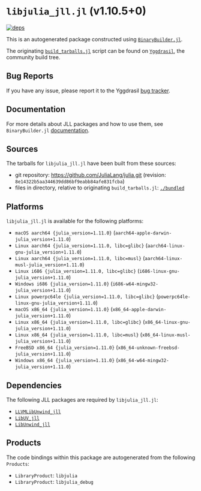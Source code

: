 # `libjulia_jll.jl` (v1.10.5+0)

[![deps](https://juliahub.com/docs/libjulia_jll/deps.svg)](https://juliahub.com/ui/Packages/libjulia_jll/3Ny86?page=2)

This is an autogenerated package constructed using [`BinaryBuilder.jl`](https://github.com/JuliaPackaging/BinaryBuilder.jl).

The originating [`build_tarballs.jl`](https://github.com/JuliaPackaging/Yggdrasil/blob/0ee97c4b4e816fd1c31abc62ea1975763b718582/L/libjulia/build_tarballs.jl) script can be found on [`Yggdrasil`](https://github.com/JuliaPackaging/Yggdrasil/), the community build tree.

## Bug Reports

If you have any issue, please report it to the Yggdrasil [bug tracker](https://github.com/JuliaPackaging/Yggdrasil/issues).

## Documentation

For more details about JLL packages and how to use them, see `BinaryBuilder.jl` [documentation](https://docs.binarybuilder.org/stable/jll/).

## Sources

The tarballs for `libjulia_jll.jl` have been built from these sources:

* git repository: https://github.com/JuliaLang/julia.git (revision: `8e14322b5aa344639dd86bf9eabb84afe831fcba`)
* files in directory, relative to originating `build_tarballs.jl`: [`./bundled`](https://github.com/JuliaPackaging/Yggdrasil/tree/0ee97c4b4e816fd1c31abc62ea1975763b718582/L/libjulia/bundled)

## Platforms

`libjulia_jll.jl` is available for the following platforms:

* `macOS aarch64 {julia_version=1.11.0}` (`aarch64-apple-darwin-julia_version+1.11.0`)
* `Linux aarch64 {julia_version=1.11.0, libc=glibc}` (`aarch64-linux-gnu-julia_version+1.11.0`)
* `Linux aarch64 {julia_version=1.11.0, libc=musl}` (`aarch64-linux-musl-julia_version+1.11.0`)
* `Linux i686 {julia_version=1.11.0, libc=glibc}` (`i686-linux-gnu-julia_version+1.11.0`)
* `Windows i686 {julia_version=1.11.0}` (`i686-w64-mingw32-julia_version+1.11.0`)
* `Linux powerpc64le {julia_version=1.11.0, libc=glibc}` (`powerpc64le-linux-gnu-julia_version+1.11.0`)
* `macOS x86_64 {julia_version=1.11.0}` (`x86_64-apple-darwin-julia_version+1.11.0`)
* `Linux x86_64 {julia_version=1.11.0, libc=glibc}` (`x86_64-linux-gnu-julia_version+1.11.0`)
* `Linux x86_64 {julia_version=1.11.0, libc=musl}` (`x86_64-linux-musl-julia_version+1.11.0`)
* `FreeBSD x86_64 {julia_version=1.11.0}` (`x86_64-unknown-freebsd-julia_version+1.11.0`)
* `Windows x86_64 {julia_version=1.11.0}` (`x86_64-w64-mingw32-julia_version+1.11.0`)

## Dependencies

The following JLL packages are required by `libjulia_jll.jl`:

* [`LLVMLibUnwind_jll`](https://github.com/JuliaBinaryWrappers/LLVMLibUnwind_jll.jl)
* [`LibUV_jll`](https://github.com/JuliaBinaryWrappers/LibUV_jll.jl)
* [`LibUnwind_jll`](https://github.com/JuliaBinaryWrappers/LibUnwind_jll.jl)

## Products

The code bindings within this package are autogenerated from the following `Products`:

* `LibraryProduct`: `libjulia`
* `LibraryProduct`: `libjulia_debug`
